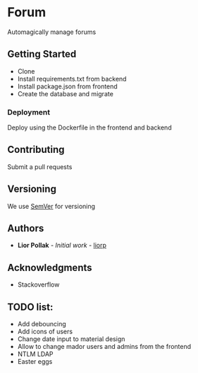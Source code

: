 # Forum

Automagically manage forums

## Getting Started

* Clone
* Install requirements.txt from backend
* Install package.json from frontend
* Create the database and migrate

### Deployment

Deploy using the Dockerfile in the frontend and backend

## Contributing

Submit a pull requests

## Versioning

We use [SemVer](http://semver.org/) for versioning 

## Authors

* **Lior Pollak** - *Initial work* - [liorp](https://github.com/liorp)

## Acknowledgments

* Stackoverflow

## TODO list:
* Add debouncing
* Add icons of users
* Change date input to material design
* Allow to change mador users and admins from the frontend
* NTLM LDAP
* Easter eggs
